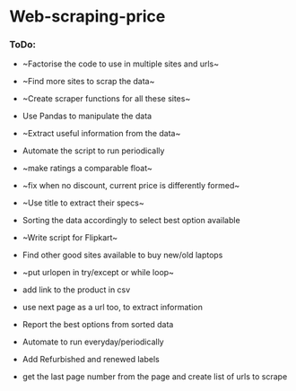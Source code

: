 # Web-scraping-price

### ToDo:
* ~Factorise the code to use in multiple sites and urls~
* ~Find more sites to scrap the data~
* ~Create scraper functions for all these sites~
* Use Pandas to manipulate the data
* ~Extract useful information from the data~
* Automate the script to run periodically

* ~make ratings a comparable float~
* ~fix when no discount, current price is differently formed~
* ~Use title to extract their specs~
* Sorting the data accordingly to select best option available
* ~Write script for Flipkart~
* Find other good sites available to buy new/old laptops
* ~put urlopen in try/except or while loop~
* add link to the product in csv

* use next page as a url too, to extract information
* Report the best options from sorted data
* Automate to run everyday/periodically
* Add Refurbished and renewed labels
* get the last page number from the page and create list of urls to scrape
